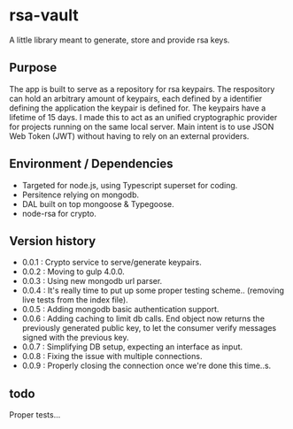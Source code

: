 ﻿# rsa-vault

A little library meant to generate, store and provide rsa keys.

## Purpose

The app is built to serve as a repository for rsa keypairs.
The respository can hold an arbitrary amount of keypairs, each defined by a identifier defining the application the keypair is defined for. The keypairs have a lifetime of 15 days.
I made this to act as an unified cryptographic provider for projects running on the same local server. Main intent is to use JSON Web Token (JWT) without having to rely on an external providers. 

## Environment / Dependencies

- Targeted for node.js, using Typescript superset for coding.
- Persitence relying on mongodb.
- DAL built on top mongoose & Typegoose.
- node-rsa for crypto.

## Version history

*  0.0.1 : Crypto service to serve/generate keypairs.
*  0.0.2 : Moving to gulp 4.0.0.
*  0.0.3 : Using new mongodb url parser.
*  0.0.4 : It's really time to put up some proper testing scheme.. (removing live tests from the index file).
*  0.0.5 : Adding mongodb basic authentication support.
*  0.0.6 : Adding caching to limit db calls. End object now returns the previously generated public key, to let the consumer verify messages signed with the previous key.
*  0.0.7 : Simplifying DB setup, expecting an interface as input.
*  0.0.8 : Fixing the issue with multiple connections.
*  0.0.9 : Properly closing the connection once we're done this time..s.

## todo

Proper tests...